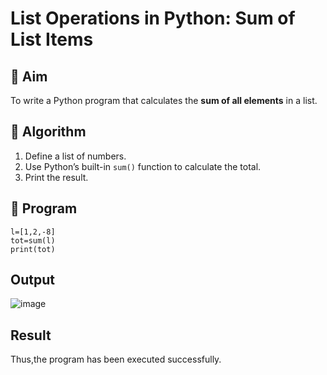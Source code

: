 # List Operations in Python: Sum of List Items

## 🎯 Aim
To write a Python program that calculates the **sum of all elements** in a list.

## 🧠 Algorithm
1. Define a list of numbers.
2. Use Python’s built-in `sum()` function to calculate the total.
3. Print the result.

## 🧾 Program
```
l=[1,2,-8]
tot=sum(l)
print(tot)
```


## Output
![image](https://github.com/user-attachments/assets/22867803-3f43-4d1d-aca3-3cb3f2ea7f21)

## Result
Thus,the program has been executed successfully.
